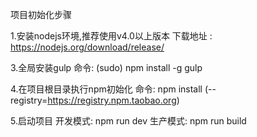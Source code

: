 
项目初始化步骤

1.安装nodejs环境,推荐使用v4.0以上版本
    下载地址 : https://nodejs.org/download/release/

3.全局安装gulp 
    命令: (sudo) npm install -g gulp

4.在项目根目录执行npm初始化
    命令: npm install (--registry=https://registry.npm.taobao.org)

5.启动项目
    开发模式: npm run dev
    生产模式: npm run build

